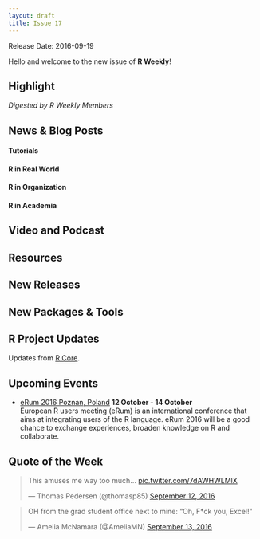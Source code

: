 ```yaml
---
layout: draft
title: Issue 17
---
```


Release Date: 2016-09-19

Hello and welcome to the new issue of **R Weekly**!

## Highlight

*Digested by R Weekly Members*


## News & Blog Posts

#### Tutorials




#### R in Real World



#### R in Organization



#### R in Academia



## Video and Podcast


## Resources



## New Releases



## New Packages & Tools



## R Project Updates

Updates from [R Core](http://developer.r-project.org/blosxom.cgi/R-devel/NEWS).




## Upcoming Events

+ [eRum 2016 Poznan, Poland](http://erum.ue.poznan.pl/)  **12 October - 14 October** <br>
European R users meeting (eRum) is an international conference that aims at integrating users of the R language. eRum 2016 will be a good chance to exchange experiences, broaden knowledge on R and collaborate. <br /> 

## Quote of the Week

<blockquote class="twitter-tweet" data-lang="en"><p lang="en" dir="ltr">This amuses me way too much... <a href="https://t.co/7dAWHWLMlX">pic.twitter.com/7dAWHWLMlX</a></p>&mdash; Thomas Pedersen (@thomasp85) <a href="https://twitter.com/thomasp85/status/775237679348842496">September 12, 2016</a></blockquote>

<blockquote class="twitter-tweet" data-lang="en"><p lang="en" dir="ltr">OH from the grad student office next to mine: “Oh, F*ck you, Excel!&quot;</p>&mdash; Amelia McNamara (@AmeliaMN) <a href="https://twitter.com/AmeliaMN/status/775749583158861824">September 13, 2016</a></blockquote>


<p><small id="page_view">&nbsp;</small></p>
